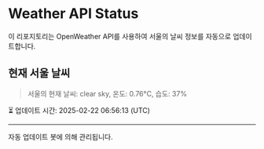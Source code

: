 
# Weather API Status

이 리포지토리는 OpenWeather API를 사용하여 서울의 날씨 정보를 자동으로 업데이트합니다.

## 현재 서울 날씨
> 서울의 현재 날씨: clear sky, 온도: 0.76°C, 습도: 37%

⏳ 업데이트 시간: 2025-02-22 06:56:13 (UTC)

---
자동 업데이트 봇에 의해 관리됩니다.
